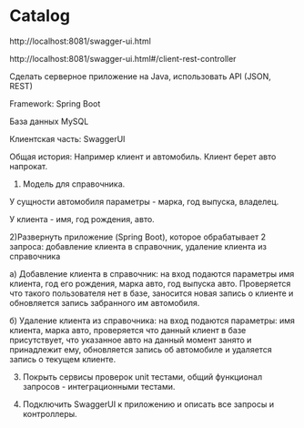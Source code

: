 # Catalog

http://localhost:8081/swagger-ui.html

http://localhost:8081/swagger-ui.html#/client-rest-controller


Сделать серверное приложение на Java, использовать API (JSON, REST)

Framework: Spring Boot

База данных MySQL

Клиентская часть: SwaggerUI

 

Общая история: Например клиент и автомобиль. Клиент берет авто напрокат.

 

1) Модель для справочника.

 У сущности автомобиля параметры - марка, год выпуска, владелец.

У клиента - имя, год рождения, авто.

 

2)Развернуть приложение (Spring Boot), которое обрабатывает 2 запроса: добавление клиента в справочник, удаление клиента из справочника

а) Добавление клиента в справочник: на вход подаются параметры имя клиента, год его рождения, марка авто, год выпуска авто. Проверяется что такого пользователя нет в базе, заносится новая запись о клиенте и обновляется запись забранного им автомобиля.

б) Удаление клиента из справочника: на вход подаются параметры: имя клиента, марка авто, проверяется что данный клиент в базе присутствует, что указанное авто на данный момент занято и принадлежит ему, обновляется запись об автомобиле и удаляется запись о текущем клиенте.

 

3) Покрыть сервисы проверок unit тестами, общий функционал запросов - интеграционными тестами.

 

4) Подключить SwaggerUI к приложению и описать все запросы и контроллеры.